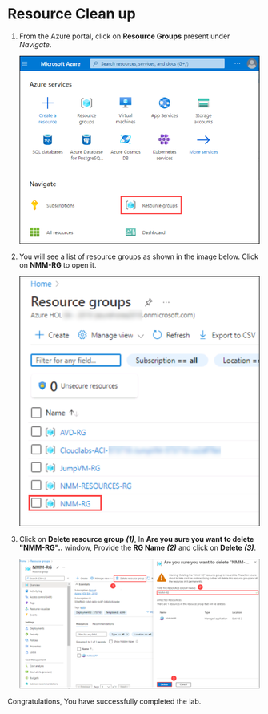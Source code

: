 # Resource Clean up

1. From the Azure portal, click on **Resource Groups** present under *Navigate*.

   ![](media/gs9.png)

1. You will see a list of resource groups as shown in the image below. Click on **NMM-RG** to open it.

   ![](media/gs10.png)
   
1. Click on **Delete resource group** ***(1)***, In **Are you sure you want to delete "NMM-RG"..** window, Provide the **RG Name** ***(2)*** and click on **Delete** ***(3)***.

   ![](media/cu1.png)

Congratulations, You have successfully completed the lab.
